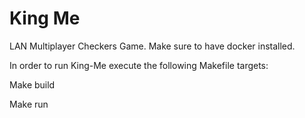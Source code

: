 # King Me

LAN Multiplayer Checkers Game.
Make sure to have docker installed.

In order to run King-Me execute the following Makefile targets:

Make build

Make run
